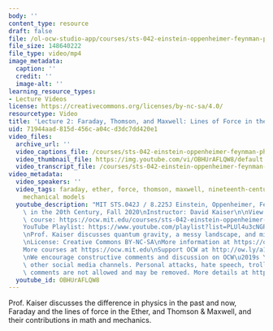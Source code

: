 ```yaml
---
body: ''
content_type: resource
draft: false
file: /ol-ocw-studio-app/courses/sts-042-einstein-oppenheimer-feynman-physics-in-the-20th-century-fall-2020/ocw_8225_sts042_lecture02_2020sep09_360p_16_9.mp4
file_size: 148640222
file_type: video/mp4
image_metadata:
  caption: ''
  credit: ''
  image-alt: ''
learning_resource_types:
- Lecture Videos
license: https://creativecommons.org/licenses/by-nc-sa/4.0/
resourcetype: Video
title: 'Lecture 2: Faraday, Thomson, and Maxwell: Lines of Force in the Ether'
uid: 71944aad-815d-456c-a04c-d3dc7dd420e1
video_files:
  archive_url: ''
  video_captions_file: /courses/sts-042-einstein-oppenheimer-feynman-physics-in-the-20th-century-fall-2020/1eruxcxUdUKPfgMJ3BOWtS1FIvFcCeNLQ_transcript.webvtt
  video_thumbnail_file: https://img.youtube.com/vi/OBHUrAFLQW8/default.jpg
  video_transcript_file: /courses/sts-042-einstein-oppenheimer-feynman-physics-in-the-20th-century-fall-2020/1eruxcxUdUKPfgMJ3BOWtS1FIvFcCeNLQ_transcript.pdf
video_metadata:
  video_speakers: ''
  video_tags: faraday, ether, force, thomson, maxwell, nineteenth-century, induction,
    mechanical models
  youtube_description: "MIT STS.042J / 8.225J Einstein, Oppenheimer, Feynman: Physics\
    \ in the 20th Century, Fall 2020\nInstructor: David Kaiser\n\nView the complete\
    \ course: https://ocw.mit.edu/courses/sts-042-einstein-oppenheimer-feynman-physics-in-the-20th-century-fall-2020\n\
    YouTube Playlist: https://www.youtube.com/playlist?list=PLUl4u3cNGP63bAfjGas3TuA4ZCPUtN6Xf\n\
    \nProf. Kaiser discusses quantum gravity, a messy landscape, and millennial physics.\n\
    \nLicense: Creative Commons BY-NC-SA\nMore information at https://ocw.mit.edu/terms\n\
    More courses at https://ocw.mit.edu\nSupport OCW at http://ow.ly/a1If50zVRlQ\n\
    \nWe encourage constructive comments and discussion on OCW\u2019s YouTube and\
    \ other social media channels. Personal attacks, hate speech, trolling, and inappropriate\
    \ comments are not allowed and may be removed. More details at https://ocw.mit.edu/comments."
  youtube_id: OBHUrAFLQW8
---
```

Prof. Kaiser discusses the difference in physics in the past and now, Faraday and the lines of force in the Ether, and Thomson & Maxwell, and their contributions in math and mechanics.